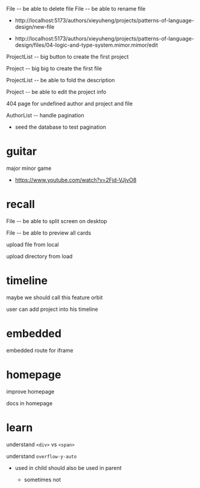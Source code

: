 File -- be able to delete file
File -- be able to rename file

- http://localhost:5173/authors/xieyuheng/projects/patterns-of-language-design/new-file

- http://localhost:5173/authors/xieyuheng/projects/patterns-of-language-design/files/04-logic-and-type-system.mimor.mimor/edit

ProjectList -- big button to create the first project

Project -- big big to create the first file

ProjectList -- be able to fold the description

Project -- be able to edit the project info

404 page for undefined author and project and file

AuthorList -- handle pagination

- seed the database to test pagination

# guitar

major minor game

- https://www.youtube.com/watch?v=2Fjd-VJjvO8

# recall

File -- be able to split screen on desktop

File -- be able to preview all cards

upload file from local

upload directory from load

# timeline

maybe we should call this feature orbit

user can add project into his timeline

# embedded

embedded route for iframe

# homepage

improve homepage

docs in homepage

# learn

understand `<div>` vs `<span>`

understand `overflow-y-auto`

- used in child should also be used in parent

  - sometimes not
